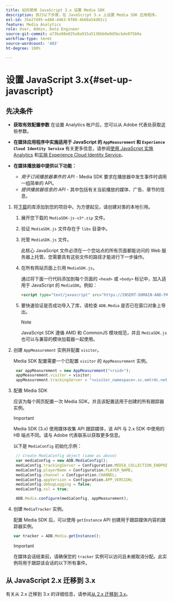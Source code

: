 ```yaml
---
title: 如何使用 JavaScript 3.x 设置 Media SDK
description: 执行以下步骤，在 JavaScript 3.x 上设置 Media SDK 应用程序。
exl-id: 35e27495-e480-4463-9f00-4b60a54d02c1
feature: Media Analytics
role: User, Admin, Data Engineer
source-git-commit: a73ba98e025e0a915a5136bb9e0d5bcbde875b0a
workflow-type: tm+mt
source-wordcount: '403'
ht-degree: 100%

---
```


# 设置 JavaScript 3.x{#set-up-javascript}

## 先决条件

* **获取有效配置参数**
在设置 Analytics 帐户后，您可以从 Adobe 代表处获取这些参数。
* **在媒体应用程序中实施适用于 JavaScript 的 `AppMeasurement` 和 `Experience Cloud Identity Service`**
有关更多信息，请参阅[使用 JavaScript 实施 Analytics](https://experienceleague.adobe.com/docs/analytics/implementation/js/overview.html?lang=zh-Hans) 和[实施 Experience Cloud Identity Service](https://experienceleague.adobe.com/docs/id-service/using/implementation/setup-analytics.html?lang=zh-Hans)。

* **在媒体播放器中提供以下功能：**

   * *用于订阅播放器事件的 API* - Media SDK 要求在播放器中发生事件时调用一组简单的 API。
   * *提供播放器信息的 API* - 其中包括有关当前播放的媒体、广告、章节的信息。

1. 将[下载](/help/getting-started/download-sdks.md)的库添加到您的项目中。为方便起见，请创建对类的本地引用。

   1. 展开您下载的 `MediaSDK-js-v3*.zip` 文件。
   1. 验证 `MediaSDK.js` 文件存在于 `libs` 目录中。

   1. 托管 `MediaSDK.js` 文件。

      此核心 JavaScript 文件必须在一个您站点的所有页面都能访问的 Web 服务器上托管。您需要具有这些文件的路径才能进行下一步操作。

   1. 在所有网站页面上引用 `MediaSDK.js`。

      通过将下面一行代码添加到每个页面的 `<head>` 或 `<body>` 标记中，加入适用于 JavaScript 的 `MediaSDK`。例如：

      ```html
      <script type="text/javascript" src="https://INSERT-DOMAIN-AND-PATH-TO-CODE-HERE/MediaSDK.js"></script>
      ```

   1. 要快速验证是否成功导入了库，请检查 `ADB.Media` 是否已在窗口对象上导出。

      >[!NOTE]
      >
      >JavaScript SDK 遵循 AMD 和 CommonJS 模块规范，并且 `MediaSDK.js` 也可以与兼容的模块加载器一起使用。

1. 创建 `AppMeasurement` 实例并配置 `visitor`。

   Media SDK 配置需要一个已配置 `visitor` 的 `AppMeasurement` 实例。

   ```js
    var appMeasurement = new AppMeasurement("<rsid>");
    appMeasurement.visitor = visitor;
    appMeasurement.trackingServer = "<visitor_namespace>.sc.omtrdc.net";
   ```

1. 配置 Media SDK

   应该为每个网页配置一次 Media SDK，并且该配置适用于创建的所有跟踪器实例。

   >[!IMPORTANT]
   >
   > Media SDK (3.x) 使用媒体收集 API 跟踪媒体，该 API 与 2.x SDK 中使用的 HB 端点不同。请与 Adobe 代表联系以获取更多信息。

   以下是 `MediaConfig` 初始化示例：

   ```js
    // Create MediaConfig object (same as above)
    var mediaConfig = new ADB.MediaConfig();
    mediaConfig.trackingServer = Configuration.MEDIA_COLLECTION_ENDPOINT;
    mediaConfig.playerName = Configuration.PLAYER_NAME;
    mediaConfig.channel = Configuration.CHANNEL;
    mediaConfig.appVersion = Configuration.APP_VERSION;
    mediaConfig.debugLogging = false;
    mediaConfig.ssl = true;
   
    ADB.Media.configure(mediaConfig, appMeasurement);
   ```

1. 创建 `MediaTracker` 实例。

   配置 Media SDK 后，可以使用 `getInstance` API 创建用于跟踪媒体内容的跟踪器实例。

   ```js
   var tracker = ADB.Media.getInstance();
   ```

   >[!IMPORTANT]
   >
   >在媒体会话结束前，请确保您的 `tracker` 实例可以访问且未被取消分配。此实例将用于跟踪该会话的以下所有事件。

## 从 JavaScript 2.x 迁移到 3.x

有关从 2.x 迁移到 3.x 的详细信息，请参阅[从 2.x 迁移到 3.x](https://adobe-marketing-cloud.github.io/media-sdks/reference/javascript_3x/MigrationGuide.html)。
